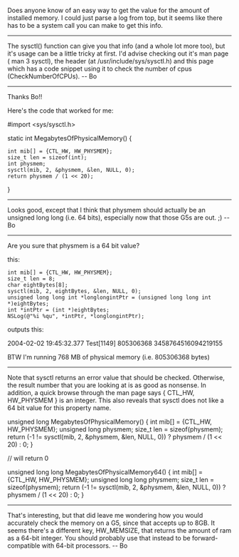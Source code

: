 Does anyone know of an easy way to get the value for the amount of installed memory. I could just parse a log from top, but it seems like there has to be a system call you can make to get this info.

----

The sysctl() function can give you that info (and a whole lot more too), but it's usage can be a little tricky at first.  I'd advise checking out it's man page (    man 3 sysctl), the header (at     /usr/include/sys/sysctl.h) and this page which has a code snippet using it to check the number of cpus (CheckNumberOfCPUs).  -- Bo

----

Thanks Bo!!

Here's the code that worked for me:

    
#import <sys/sysctl.h>

static int MegabytesOfPhysicalMemory() {

    int mib[] = {CTL_HW, HW_PHYSMEM};
    size_t len = sizeof(int);
    int physmem;
    sysctl(mib, 2, &physmem, &len, NULL, 0);
    return physmem / (1 << 20);

}



----

Looks good, except that I think that     physmem should actually be an     unsigned long long (i.e. 64 bits), especially now that those G5s are out. ;)  -- Bo

----

Are you sure that     physmem is a 64 bit value?

this:

    
    int mib[] = {CTL_HW, HW_PHYSMEM};
    size_t len = 8;
    char eightBytes[8];
    sysctl(mib, 2, eightBytes, &len, NULL, 0);
    unsigned long long int *longlongintPtr = (unsigned long long int *)eightBytes;
    int *intPtr = (int *)eightBytes;
    NSLog(@"%i %qu", *intPtr, *longlongintPtr);


outputs this:

    
2004-02-02 19:45:32.377 Test[1149] 805306368 3458764516094219155


BTW I'm running 768 MB of physical memory (i.e. 805306368 bytes)

----

Note that sysctl returns an error value that should be checked. Otherwise, the result number that you are looking at is as good as nonsense. In addition, a quick browse through the man page says { CTL_HW, HW_PHYSMEM } is an integer. This also reveals that sysctl does not like a 64 bit value for this property name.

    
unsigned long MegabytesOfPhysicalMemory() {
    int mib[] = {CTL_HW, HW_PHYSMEM};
    unsigned long physmem;
    size_t len = sizeof(physmem);
    return (-1 != sysctl(mib, 2, &physmem, &len, NULL, 0)) ? physmem / (1 << 20) : 0;
}

// will return 0

unsigned long long MegabytesOfPhysicalMemory64() {
    int mib[] = {CTL_HW, HW_PHYSMEM};
    unsigned long long physmem;
    size_t len = sizeof(physmem);
    return (-1 != sysctl(mib, 2, &physmem, &len, NULL, 0)) ? physmem / (1 << 20) : 0;
}


----

That's interesting, but that did leave me wondering how you would accurately check the memory on a G5, since that accepts up to 8GB.  It seems there's a different key, HW_MEMSIZE, that returns the amount of ram as a 64-bit integer.  You should probably use that instead to be forward-compatible with 64-bit processors.  -- Bo
